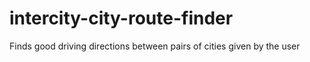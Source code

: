 # intercity-city-route-finder
Finds  good driving directions between pairs of cities given by the user
